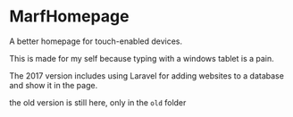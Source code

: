# MarfHomepage
A better homepage for touch-enabled devices.

This is made for my self because typing with a windows tablet is a pain.

The 2017 version includes using Laravel for adding websites to a database and show it in the page.

the old version is still here, only in the ```old``` folder
